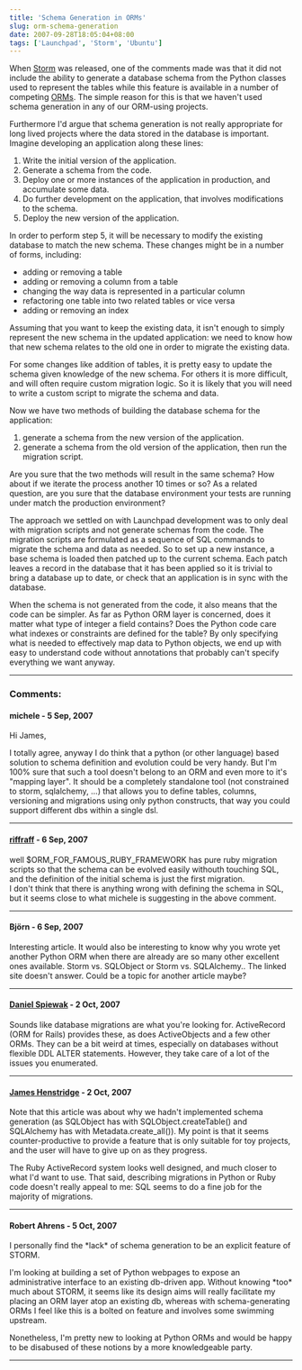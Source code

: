 ```yaml
---
title: 'Schema Generation in ORMs'
slug: orm-schema-generation
date: 2007-09-28T18:05:04+08:00
tags: ['Launchpad', 'Storm', 'Ubuntu']
---
```


When [Storm](https://storm.canonical.com/) was released, one of the
comments made was that it did not include the ability to generate a
database schema from the Python classes used to represent the tables
while this feature is available in a number of competing
[ORMs](http://en.wikipedia.org/wiki/Object-relational_mapping "Object-relational mapping").
The simple reason for this is that we haven\'t used schema generation in
any of our ORM-using projects.

Furthermore I\'d argue that schema generation is not really appropriate
for long lived projects where the data stored in the database is
important. Imagine developing an application along these lines:

1.  Write the initial version of the application.
2.  Generate a schema from the code.
3.  Deploy one or more instances of the application in production, and
    accumulate some data.
4.  Do further development on the application, that involves
    modifications to the schema.
5.  Deploy the new version of the application.

In order to perform step 5, it will be necessary to modify the existing
database to match the new schema. These changes might be in a number of
forms, including:

-   adding or removing a table
-   adding or removing a column from a table
-   changing the way data is represented in a particular column
-   refactoring one table into two related tables or vice versa
-   adding or removing an index

Assuming that you want to keep the existing data, it isn\'t enough to
simply represent the new schema in the updated application: we need to
know how that new schema relates to the old one in order to migrate the
existing data.

For some changes like addition of tables, it is pretty easy to update
the schema given knowledge of the new schema. For others it is more
difficult, and will often require custom migration logic. So it is
likely that you will need to write a custom script to migrate the schema
and data.

Now we have two methods of building the database schema for the
application:

1.  generate a schema from the new version of the application.
2.  generate a schema from the old version of the application, then run
    the migration script.

Are you sure that the two methods will result in the same schema? How
about if we iterate the process another 10 times or so? As a related
question, are you sure that the database environment your tests are
running under match the production environment?

The approach we settled on with Launchpad development was to only deal
with migration scripts and not generate schemas from the code. The
migration scripts are formulated as a sequence of SQL commands to
migrate the schema and data as needed. So to set up a new instance, a
base schema is loaded then patched up to the current schema. Each patch
leaves a record in the database that it has been applied so it is
trivial to bring a database up to date, or check that an application is
in sync with the database.

When the schema is not generated from the code, it also means that the
code can be simpler. As far as Python ORM layer is concerned, does it
matter what type of integer a field contains? Does the Python code care
what indexes or constraints are defined for the table? By only
specifying what is needed to effectively map data to Python objects, we
end up with easy to understand code without annotations that probably
can\'t specify everything we want anyway.

---
### Comments:
#### michele - <time datetime="2007-09-28 19:02:12">5 Sep, 2007</time>

Hi James,

I totally agree, anyway I do think that a python (or other language)
based solution to schema definition and evolution could be very handy.
But I\'m 100% sure that such a tool doesn\'t belong to an ORM and even
more to it\'s \"mapping layer\". It should be a completely standalone
tool (not constrained to storm, sqlalchemy, \...) that allows you to
define tables, columns, versioning and migrations using only python
constructs, that way you could support different dbs within a single
dsl.

---
#### [riffraff](http://riffraff.blogsome.com) - <time datetime="2007-09-29 00:07:08">6 Sep, 2007</time>

well \$ORM\_FOR\_FAMOUS\_RUBY\_FRAMEWORK has pure ruby migration scripts
so that the schema can be evolved easily withouth touching SQL, and the
definition of the initial schema is just the first migration.\
I don\'t think that there is anything wrong with defining the schema in
SQL, but it seems close to what michele is suggesting in the above
comment.

---
#### Björn - <time datetime="2007-09-29 06:33:20">6 Sep, 2007</time>

Interesting article. It would also be interesting to know why you wrote
yet another Python ORM when there are already are so many other
excellent ones available. Storm vs. SQLObject or Storm vs. SQLAlchemy..
The linked site doesn\'t answer. Could be a topic for another article
maybe?

---
#### [Daniel Spiewak](http://www.codecommit.com/blog) - <time datetime="2007-10-02 01:06:52">2 Oct, 2007</time>

Sounds like database migrations are what you\'re looking for.
ActiveRecord (ORM for Rails) provides these, as does ActiveObjects and a
few other ORMs. They can be a bit weird at times, especially on
databases without flexible DDL ALTER statements. However, they take care
of a lot of the issues you enumerated.

---
#### [James Henstridge](http://blogs.gnome.org/jamesh/) - <time datetime="2007-10-02 12:28:31">2 Oct, 2007</time>

Note that this article was about why we hadn\'t implemented schema
generation (as SQLObject has with SQLObject.createTable() and SQLAlchemy
has with Metadata.create\_all()). My point is that it seems
counter-productive to provide a feature that is only suitable for toy
projects, and the user will have to give up on as they progress.

The Ruby ActiveRecord system looks well designed, and much closer to
what I\'d want to use. That said, describing migrations in Python or
Ruby code doesn\'t really appeal to me: SQL seems to do a fine job for
the majority of migrations.

---
#### Robert Ahrens - <time datetime="2007-10-05 22:51:22">5 Oct, 2007</time>

I personally find the \*lack\* of schema generation to be an explicit
feature of STORM.

I\'m looking at building a set of Python webpages to expose an
administrative interface to an existing db-driven app. Without knowing
\*too\* much about STORM, it seems like its design aims will really
facilitate my placing an ORM layer atop an existing db, whereas with
schema-generating ORMs I feel like this is a bolted on feature and
involves some swimming upstream.

Nonetheless, I\'m pretty new to looking at Python ORMs and would be
happy to be disabused of these notions by a more knowledgeable party.

---
